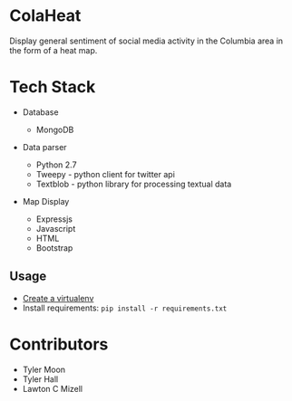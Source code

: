 # ColaHeat

Display general sentiment of social media activity in the Columbia area in the form of a heat map.

# Tech Stack
- Database
  - MongoDB

- Data parser
  - Python 2.7
  - Tweepy - python client for twitter api
  - Textblob - python library for processing textual data

- Map Display
  - Expressjs
  - Javascript
  - HTML
  - Bootstrap

## Usage
- [Create a virtualenv](https://packaging.python.org/guides/installing-using-pip-and-virtualenv/)
- Install requirements: `pip install -r requirements.txt`

# Contributors
  - Tyler Moon
  - Tyler Hall
  - Lawton C Mizell
